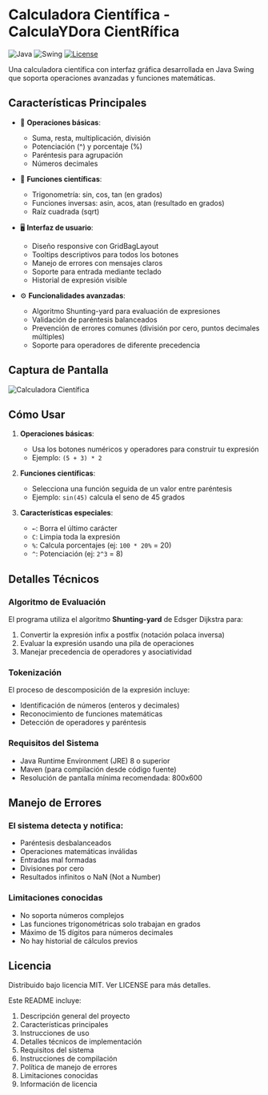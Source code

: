 # Calculadora Científica - CalculaYDora CientRífica

![Java](https://img.shields.io/badge/Java-17%2B-blue)
![Swing](https://img.shields.io/badge/GUI-Swing-orange)
[![License](https://img.shields.io/badge/License-MIT-green)](LICENSE)

Una calculadora científica con interfaz gráfica desarrollada en Java Swing que soporta operaciones avanzadas y funciones matemáticas.

## Características Principales

- 🧮 **Operaciones básicas**:
  - Suma, resta, multiplicación, división
  - Potenciación (^) y porcentaje (%)
  - Paréntesis para agrupación
  - Números decimales

- 🔢 **Funciones científicas**:
  - Trigonometría: sin, cos, tan (en grados)
  - Funciones inversas: asin, acos, atan (resultado en grados)
  - Raíz cuadrada (sqrt)

- 🖥️ **Interfaz de usuario**:
  - Diseño responsive con GridBagLayout
  - Tooltips descriptivos para todos los botones
  - Manejo de errores con mensajes claros
  - Soporte para entrada mediante teclado
  - Historial de expresión visible

- ⚙️ **Funcionalidades avanzadas**:
  - Algoritmo Shunting-yard para evaluación de expresiones
  - Validación de paréntesis balanceados
  - Prevención de errores comunes (división por cero, puntos decimales múltiples)
  - Soporte para operadores de diferente precedencia

## Captura de Pantalla

![Calculadora Científica](screenshot.png) <!-- Puedes agregar una captura real aquí -->

## Cómo Usar

1. **Operaciones básicas**:
   - Usa los botones numéricos y operadores para construir tu expresión
   - Ejemplo: `(5 + 3) * 2`

2. **Funciones científicas**:
   - Selecciona una función seguida de un valor entre paréntesis
   - Ejemplo: `sin(45)` calcula el seno de 45 grados

3. **Características especiales**:
   - `←`: Borra el último carácter
   - `C`: Limpia toda la expresión
   - `%`: Calcula porcentajes (ej: `100 * 20%` = 20)
   - `^`: Potenciación (ej: `2^3` = 8)

## Detalles Técnicos

### Algoritmo de Evaluación
El programa utiliza el algoritmo **Shunting-yard** de Edsger Dijkstra para:
1. Convertir la expresión infix a postfix (notación polaca inversa)
2. Evaluar la expresión usando una pila de operaciones
3. Manejar precedencia de operadores y asociatividad

### Tokenización
El proceso de descomposición de la expresión incluye:
- Identificación de números (enteros y decimales)
- Reconocimiento de funciones matemáticas
- Detección de operadores y paréntesis

### Requisitos del Sistema

- Java Runtime Environment (JRE) 8 o superior
- Maven (para compilación desde código fuente)
- Resolución de pantalla mínima recomendada: 800x600

## Manejo de Errores

### El sistema detecta y notifica:

- Paréntesis desbalanceados
- Operaciones matemáticas inválidas
- Entradas mal formadas
- Divisiones por cero
- Resultados infinitos o NaN (Not a Number)

### Limitaciones conocidas

- No soporta números complejos
- Las funciones trigonométricas solo trabajan en grados
- Máximo de 15 dígitos para números decimales
- No hay historial de cálculos previos

## Licencia

Distribuido bajo licencia MIT. Ver LICENSE para más detalles.

Este README incluye:
1. Descripción general del proyecto
2. Características principales
3. Instrucciones de uso
4. Detalles técnicos de implementación
5. Requisitos del sistema
6. Instrucciones de compilación
7. Política de manejo de errores
8. Limitaciones conocidas
9. Información de licencia